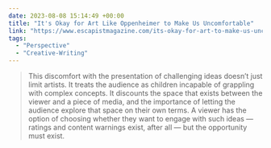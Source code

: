 ```yaml
---
date: 2023-08-08 15:14:49 +00:00
title: "It's Okay for Art Like Oppenheimer to Make Us Uncomfortable"
link: "https://www.escapistmagazine.com/its-okay-for-art-to-make-us-uncomfortable/"
tags:
  - "Perspective"
  - "Creative-Writing"
---
```


> This discomfort with the presentation of challenging ideas doesn’t just limit artists. It treats the audience as children incapable of grappling with complex concepts. It discounts the space that exists between the viewer and a piece of media, and the importance of letting the audience explore that space on their own terms. A viewer has the option of choosing whether they want to engage with such ideas — ratings and content warnings exist, after all — but the opportunity must exist.

